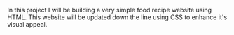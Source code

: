 In this project I will be building a very simple food recipe website using 
HTML. This website will be updated down the line using CSS to enhance it's 
visual appeal.
